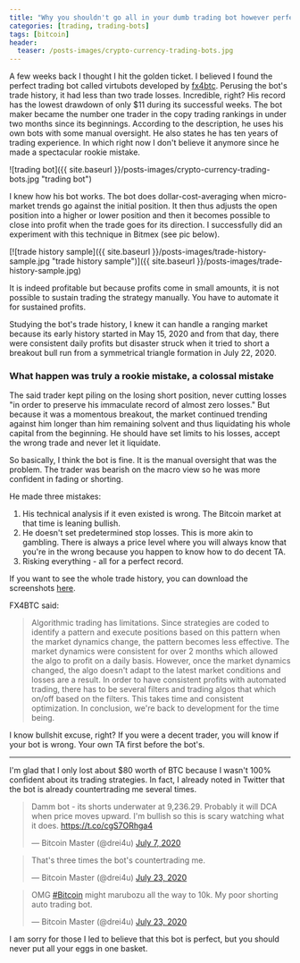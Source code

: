 ```yaml
---
title: "Why you shouldn't go all in your dumb trading bot however perfect it is"
categories: [trading, trading-bots]
tags: [bitcoin]
header:
  teaser: /posts-images/crypto-currency-trading-bots.jpg
---
```


A few weeks back I thought I hit the golden ticket. I believed I found the perfect trading bot called virtubots developed by [fx4btc](https://github.com/fx4btc).
Perusing the bot's trade history, it had less than two trade losses. Incredible, right? His record has the lowest drawdown of only $11 during its successful weeks. 
The bot maker became the number one trader in the copy 
trading rankings in under two months since its beginnings. According to the description, he uses his own bots with some manual oversight. He also states he has 
ten years of trading experience. In which right now I don't believe it anymore since he made a spectacular rookie mistake.

![trading bot]({{ site.baseurl }}/posts-images/crypto-currency-trading-bots.jpg "trading bot")

I knew how his bot works. The bot does dollar-cost-averaging when micro-market trends go against the initial position. It then thus adjusts the open position into
a higher or lower position and then it becomes possible to close into profit when the trade goes for its direction. I successfully did an experiment with 
this technique in Bitmex (see pic below).

[![trade history sample]({{ site.baseurl }}/posts-images/trade-history-sample.jpg "trade history sample")]({{ site.baseurl }}/posts-images/trade-history-sample.jpg)

It is indeed profitable but because profits come in small amounts, it is not possible to sustain trading the strategy manually. You have to automate it for 
sustained profits. 

Studying the bot's trade history, I knew it can handle a ranging market because its early history started in May 15, 2020 and from that day, there were consistent
daily profits but disaster struck when it tried to short a breakout bull run from a symmetrical triangle formation in July 22, 2020.

### What happen was truly a rookie mistake, a colossal mistake 

The said trader kept piling on the losing short position, never cutting losses "in order to preserve
his immaculate record of almost zero losses." But because it was a momentous breakout, the market continued trending against him longer than him remaining 
solvent and thus liquidating his whole capital from the beginning. He should have set limits to his losses, accept the wrong trade and never let it 
liquidate.

So basically, I think the bot is fine. It is the manual oversight that was the problem. The trader was bearish on the macro view so he was more confident
in fading or shorting.

He made three mistakes:
1. His technical analysis if it even existed is wrong. The Bitcoin market at that time is leaning bullish.
2. He doesn't set predetermined stop losses. This is more akin to gambling. There is always a price level where you will always know that you're in the wrong because you happen to know how to do decent TA.
3. Risking everything - all for a perfect record.

If you want to see the whole trade history, you can download the screenshots [here](/posts-images/failedbot.zip).

FX4BTC said:
> Algorithmic trading has limitations. Since strategies are coded to identify a pattern and execute positions based on this pattern when the market dynamics
change, the pattern becomes less effective. The market dynamics were consistent for over 2 months which allowed the algo to profit on a daily basis. However, 
once the market dynamics changed, the algo doesn't adapt to the latest market conditions and losses are a result. In order to have consistent profits with 
automated trading, there has to be several filters and trading algos that which on/off based on the filters. This takes time and consistent optimization. 
In conclusion, we're back to development for the time being.

I know bullshit excuse, right? If you were a decent trader, you will know if your bot is wrong. Your own TA first before the bot's.

****

I'm glad that I only lost about $80 worth of BTC because I wasn't 100% confident about its trading strategies. In fact, I already noted in Twitter that the 
bot is already countertrading me several times.

<blockquote class="twitter-tweet"><p lang="en" dir="ltr">Damm bot - its shorts underwater at 9,236.29. Probably it will DCA when price moves upward. I&#39;m bullish so this is scary watching what it does. <a href="https://t.co/cgS7ORhga4">https://t.co/cgS7ORhga4</a></p>&mdash; Bitcoin Master (@drei4u) <a href="https://twitter.com/drei4u/status/1280531871407857664?ref_src=twsrc%5Etfw">July 7, 2020</a></blockquote> <script async src="https://platform.twitter.com/widgets.js" charset="utf-8"></script>
<blockquote class="twitter-tweet"><p lang="en" dir="ltr">That&#39;s three times the bot&#39;s countertrading me.</p>&mdash; Bitcoin Master (@drei4u) <a href="https://twitter.com/drei4u/status/1286347846015504389?ref_src=twsrc%5Etfw">July 23, 2020</a></blockquote> <script async src="https://platform.twitter.com/widgets.js" charset="utf-8"></script>
<blockquote class="twitter-tweet"><p lang="en" dir="ltr">OMG <a href="https://twitter.com/hashtag/Bitcoin?src=hash&amp;ref_src=twsrc%5Etfw">#Bitcoin</a> might marubozu all the way to 10k. My poor shorting auto trading bot.</p>&mdash; Bitcoin Master (@drei4u) <a href="https://twitter.com/drei4u/status/1286346377732268032?ref_src=twsrc%5Etfw">July 23, 2020</a></blockquote> <script async src="https://platform.twitter.com/widgets.js" charset="utf-8"></script>

I am sorry for those I led to believe that this bot is perfect, but you should never put all your eggs in one basket. 